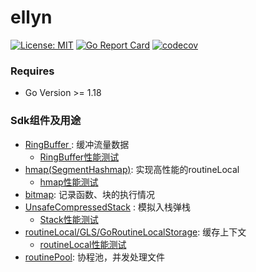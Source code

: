 # ellyn

[![License: MIT](https://img.shields.io/badge/License-MIT-yellow.svg)](https://opensource.org/licenses/MIT)
[![Go Report Card](https://goreportcard.com/badge/github.com/lvyahui8/ellyn)](https://goreportcard.com/report/github.com/lvyahui8/ellyn)
[![codecov](https://codecov.io/gh/lvyahui8/ellyn/graph/badge.svg?token=YBV3TH2HQU)](https://codecov.io/gh/lvyahui8/ellyn)


### Requires

- Go Version >= 1.18


### Sdk组件及用途

- [RingBuffer ](./ellyn_common/collections/ringbuffer.go) : 缓冲流量数据
  - [RingBuffer性能测试](./ellyn_common/collections/ringbuffer.md)
- [hmap(SegmentHashmap)](./ellyn_common/collections/hmap.go): 实现高性能的routineLocal
  - [hmap性能测试](./ellyn_common/collections/hmap.md)
- [bitmap](./ellyn_common/collections/bitmap.go): 记录函数、块的执行情况
- [UnsafeCompressedStack](./ellyn_common/collections/stack.go) : 模拟入栈弹栈
  - [Stack性能测试](./ellyn_common/collections/stack.md)
- [routineLocal/GLS/GoRoutineLocalStorage](./ellyn_common/goroutine/routine_local.go): 缓存上下文
  - [routineLocal性能测试](./ellyn_common/gls/routine_local_test.go)
- [routinePool](./ellyn_common/goroutine/routine_pool.go): 协程池，并发处理文件

